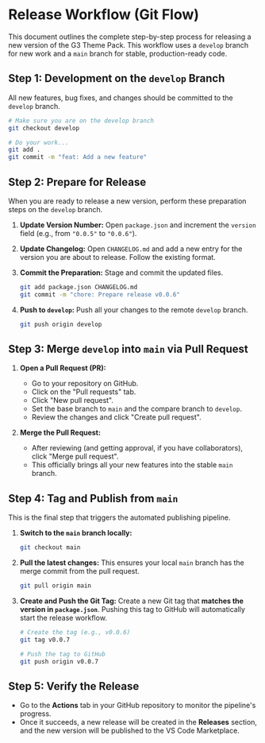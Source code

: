 # Release Workflow (Git Flow)

This document outlines the complete step-by-step process for releasing a new version of the G3 Theme Pack. This workflow uses a `develop` branch for new work and a `main` branch for stable, production-ready code.

## Step 1: Development on the `develop` Branch

All new features, bug fixes, and changes should be committed to the `develop` branch.

```bash
# Make sure you are on the develop branch
git checkout develop

# Do your work...
git add .
git commit -m "feat: Add a new feature"
```

## Step 2: Prepare for Release

When you are ready to release a new version, perform these preparation steps on the `develop` branch.

1.  **Update Version Number:**
    Open `package.json` and increment the `version` field (e.g., from `"0.0.5"` to `"0.0.6"`).

2.  **Update Changelog:**
    Open `CHANGELOG.md` and add a new entry for the version you are about to release. Follow the existing format.

3.  **Commit the Preparation:**
    Stage and commit the updated files.
    ```bash
    git add package.json CHANGELOG.md
    git commit -m "chore: Prepare release v0.0.6"
    ```

4.  **Push to `develop`:**
    Push all your changes to the remote `develop` branch.
    ```bash
    git push origin develop
    ```

## Step 3: Merge `develop` into `main` via Pull Request

1.  **Open a Pull Request (PR):**
    - Go to your repository on GitHub.
    - Click on the "Pull requests" tab.
    - Click "New pull request".
    - Set the base branch to `main` and the compare branch to `develop`.
    - Review the changes and click "Create pull request".

2.  **Merge the Pull Request:**
    - After reviewing (and getting approval, if you have collaborators), click "Merge pull request".
    - This officially brings all your new features into the stable `main` branch.

## Step 4: Tag and Publish from `main`

This is the final step that triggers the automated publishing pipeline.

1.  **Switch to the `main` branch locally:**
    ```bash
    git checkout main
    ```

2.  **Pull the latest changes:**
    This ensures your local `main` branch has the merge commit from the pull request.
    ```bash
    git pull origin main
    ```

3.  **Create and Push the Git Tag:**
    Create a new Git tag that **matches the version in `package.json`**. Pushing this tag to GitHub will automatically start the release workflow.
    ```bash
    # Create the tag (e.g., v0.0.6)
    git tag v0.0.7

    # Push the tag to GitHub
    git push origin v0.0.7
    ```

## Step 5: Verify the Release

- Go to the **Actions** tab in your GitHub repository to monitor the pipeline's progress.
- Once it succeeds, a new release will be created in the **Releases** section, and the new version will be published to the VS Code Marketplace.
